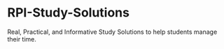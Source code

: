 RPI-Study-Solutions
===================

Real, Practical, and Informative Study Solutions to help students manage their time.
